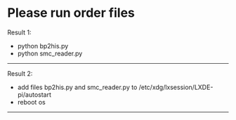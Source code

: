 # Please run order files
Result 1:
  - python bp2his.py
  - python smc_reader.py
---
Result 2:
  - add files bp2his.py and smc_reader.py to /etc/xdg/lxsession/LXDE-pi/autostart
  - reboot os
---

